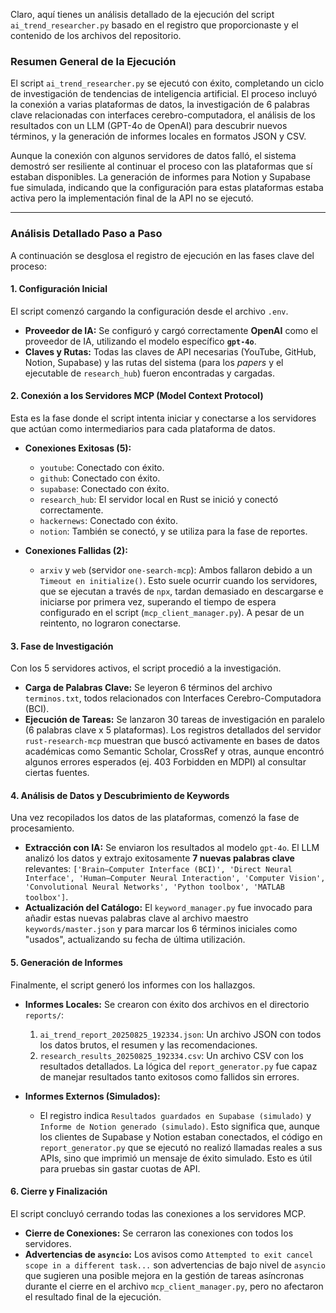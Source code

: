 Claro, aquí tienes un análisis detallado de la ejecución del script `ai_trend_researcher.py` basado en el registro que proporcionaste y el contenido de los archivos del repositorio.

### Resumen General de la Ejecución

El script `ai_trend_researcher.py` se ejecutó con éxito, completando un ciclo de investigación de tendencias de inteligencia artificial. El proceso incluyó la conexión a varias plataformas de datos, la investigación de 6 palabras clave relacionadas con interfaces cerebro-computadora, el análisis de los resultados con un LLM (GPT-4o de OpenAI) para descubrir nuevos términos, y la generación de informes locales en formatos JSON y CSV.

Aunque la conexión con algunos servidores de datos falló, el sistema demostró ser resiliente al continuar el proceso con las plataformas que sí estaban disponibles. La generación de informes para Notion y Supabase fue simulada, indicando que la configuración para estas plataformas estaba activa pero la implementación final de la API no se ejecutó.

---

### Análisis Detallado Paso a Paso

A continuación se desglosa el registro de ejecución en las fases clave del proceso:

#### 1. Configuración Inicial
El script comenzó cargando la configuración desde el archivo `.env`.

*   **Proveedor de IA:** Se configuró y cargó correctamente **OpenAI** como el proveedor de IA, utilizando el modelo específico **`gpt-4o`**.
*   **Claves y Rutas:** Todas las claves de API necesarias (YouTube, GitHub, Notion, Supabase) y las rutas del sistema (para los *papers* y el ejecutable de `research_hub`) fueron encontradas y cargadas.

#### 2. Conexión a los Servidores MCP (Model Context Protocol)
Esta es la fase donde el script intenta iniciar y conectarse a los servidores que actúan como intermediarios para cada plataforma de datos.

*   **Conexiones Exitosas (5):**
    *   `youtube`: Conectado con éxito.
    *   `github`: Conectado con éxito.
    *   `supabase`: Conectado con éxito.
    *   `research_hub`: El servidor local en Rust se inició y conectó correctamente.
    *   `hackernews`: Conectado con éxito.
    *   `notion`: También se conectó, y se utiliza para la fase de reportes.

*   **Conexiones Fallidas (2):**
    *   `arxiv` y `web` (servidor `one-search-mcp`): Ambos fallaron debido a un `Timeout en initialize()`. Esto suele ocurrir cuando los servidores, que se ejecutan a través de `npx`, tardan demasiado en descargarse e iniciarse por primera vez, superando el tiempo de espera configurado en el script (`mcp_client_manager.py`). A pesar de un reintento, no lograron conectarse.

#### 3. Fase de Investigación
Con los 5 servidores activos, el script procedió a la investigación.

*   **Carga de Palabras Clave:** Se leyeron 6 términos del archivo `terminos.txt`, todos relacionados con Interfaces Cerebro-Computadora (BCI).
*   **Ejecución de Tareas:** Se lanzaron 30 tareas de investigación en paralelo (6 palabras clave x 5 plataformas). Los registros detallados del servidor `rust-research-mcp` muestran que buscó activamente en bases de datos académicas como Semantic Scholar, CrossRef y otras, aunque encontró algunos errores esperados (ej. 403 Forbidden en MDPI) al consultar ciertas fuentes.

#### 4. Análisis de Datos y Descubrimiento de Keywords
Una vez recopilados los datos de las plataformas, comenzó la fase de procesamiento.

*   **Extracción con IA:** Se enviaron los resultados al modelo `gpt-4o`. El LLM analizó los datos y extrajo exitosamente **7 nuevas palabras clave** relevantes: `['Brain–Computer Interface (BCI)', 'Direct Neural Interface', 'Human–Computer Neural Interaction', 'Computer Vision', 'Convolutional Neural Networks', 'Python toolbox', 'MATLAB toolbox']`.
*   **Actualización del Catálogo:** El `keyword_manager.py` fue invocado para añadir estas nuevas palabras clave al archivo maestro `keywords/master.json` y para marcar los 6 términos iniciales como "usados", actualizando su fecha de última utilización.

#### 5. Generación de Informes
Finalmente, el script generó los informes con los hallazgos.

*   **Informes Locales:** Se crearon con éxito dos archivos en el directorio `reports/`:
    1.  `ai_trend_report_20250825_192334.json`: Un archivo JSON con todos los datos brutos, el resumen y las recomendaciones.
    2.  `research_results_20250825_192334.csv`: Un archivo CSV con los resultados detallados. La lógica del `report_generator.py` fue capaz de manejar resultados tanto exitosos como fallidos sin errores.

*   **Informes Externos (Simulados):**
    *   El registro indica `Resultados guardados en Supabase (simulado)` y `Informe de Notion generado (simulado)`. Esto significa que, aunque los clientes de Supabase y Notion estaban conectados, el código en `report_generator.py` que se ejecutó no realizó llamadas reales a sus APIs, sino que imprimió un mensaje de éxito simulado. Esto es útil para pruebas sin gastar cuotas de API.

#### 6. Cierre y Finalización
El script concluyó cerrando todas las conexiones a los servidores MCP.

*   **Cierre de Conexiones:** Se cerraron las conexiones con todos los servidores.
*   **Advertencias de `asyncio`:** Los avisos como `Attempted to exit cancel scope in a different task...` son advertencias de bajo nivel de `asyncio` que sugieren una posible mejora en la gestión de tareas asíncronas durante el cierre en el archivo `mcp_client_manager.py`, pero no afectaron el resultado final de la ejecución.